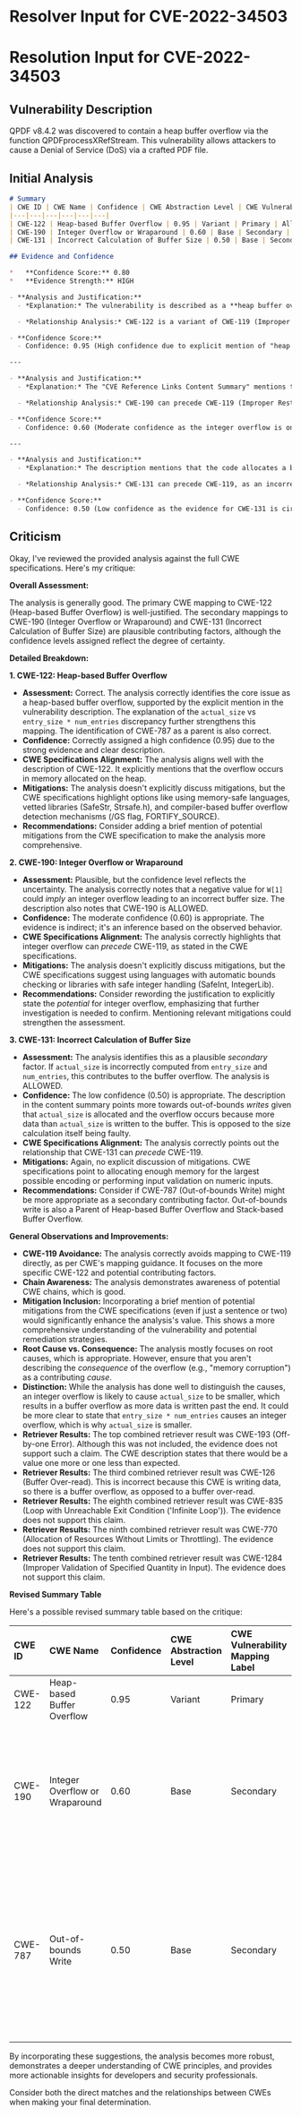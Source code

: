 # Resolver Input for CVE-2022-34503

# Resolution Input for CVE-2022-34503

## Vulnerability Description
QPDF v8.4.2 was discovered to contain a heap buffer overflow via the function QPDFprocessXRefStream. This vulnerability allows attackers to cause a Denial of Service (DoS) via a crafted PDF file.

## Initial Analysis
```markdown
# Summary
| CWE ID | CWE Name | Confidence | CWE Abstraction Level | CWE Vulnerability Mapping Label | CWE-Vulnerability Mapping Notes |
|---|---|---|---|---|---|
| CWE-122 | Heap-based Buffer Overflow | 0.95 | Variant | Primary | Allowed |
| CWE-190 | Integer Overflow or Wraparound | 0.60 | Base | Secondary | Allowed |
| CWE-131 | Incorrect Calculation of Buffer Size | 0.50 | Base | Secondary | Allowed |

## Evidence and Confidence

*   **Confidence Score:** 0.80
*   **Evidence Strength:** HIGH

- **Analysis and Justification:**  
  - *Explanation:* The vulnerability is described as a **heap buffer overflow** in the `QPDFprocessXRefStream` function. The "CVE Reference Links Content Summary" explicitly states that the root cause is a heap-buffer-overflow due to incorrect handling of cross-reference stream data. A buffer is allocated on the heap, and data is written beyond the bounds of that allocated buffer, which aligns precisely with CWE-122 (Heap-based Buffer Overflow). This is a variant of buffer overflow and is more specific than just a general buffer overflow. The evidence clearly indicates a **heap buffer overflow**, justifying the selection of CWE-122. The `actual_size` of the allocated buffer is smaller than the data being written (`entry_size * num_entries`), leading to the overflow. This aligns with CWE-122's description of a buffer overflow condition where the buffer is allocated in the heap portion of memory. MITRE mapping guidance for CWE-122 indicates this is ALLOWED.

  - *Relationship Analysis:* CWE-122 is a variant of CWE-119 (Improper Restriction of Operations within the Bounds of a Memory Buffer). The "CVE Reference Links Content Summary" mentions that a negative value for `W[1]` contributes to the issue, which could imply an integer overflow that leads to an incorrect buffer size calculation. This suggests a potential relationship with CWE-190 (Integer Overflow or Wraparound) or CWE-131 (Incorrect Calculation of Buffer Size) as contributing factors. CWE-787 is a parent of CWE-122 (Out-of-bounds Write).

- **Confidence Score:**
  - Confidence: 0.95 (High confidence due to explicit mention of "heap buffer overflow" and detailed explanation of the root cause in the CVE reference materials)

---

- **Analysis and Justification:**  
  - *Explanation:* The "CVE Reference Links Content Summary" mentions that a negative value for `W[1]` was observed contributing to the issue. This suggests a potential integer overflow that could lead to an incorrect buffer size calculation. While the primary issue is the heap buffer overflow, an integer overflow could be a contributing factor by affecting the size calculation or loop condition. This aligns with CWE-190 (Integer Overflow or Wraparound), where a calculation produces an integer overflow or wraparound. While the primary weakness is CWE-122, CWE-190 could be considered a secondary weakness contributing to the vulnerability. MITRE mapping guidance for CWE-190 indicates this is ALLOWED.

  - *Relationship Analysis:* CWE-190 can precede CWE-119 (Improper Restriction of Operations within the Bounds of a Memory Buffer) as an integer overflow can cause an incorrect buffer size. It is a peer of CWE-128 (Wrap-around Error).

- **Confidence Score:**
  - Confidence: 0.60 (Moderate confidence as the integer overflow is only implied and not explicitly stated as the root cause)

---

- **Analysis and Justification:**  
  - *Explanation:* The description mentions that the code allocates a buffer based on `actual_size`, but then writes data beyond the bounds. This suggests a potential issue with how the buffer size is calculated initially. The size calculation is based on `entry_size` and `num_entries`, where the allocated buffer is `actual_size`, and the loop goes beyond this bound with `entry += entry_size`. If `actual_size` is not correctly computed based on the expected data size, this could result in a buffer overflow. Therefore CWE-131 is a plausible secondary candidate. MITRE mapping guidance for CWE-131 indicates this is ALLOWED.

  - *Relationship Analysis:* CWE-131 can precede CWE-119, as an incorrect buffer size calculation can directly lead to a buffer overflow.

- **Confidence Score:**
  - Confidence: 0.50 (Low confidence as the evidence for CWE-131 is circumstantial, and the primary cause is the out-of-bounds write, not the size calculation itself)
```

## Criticism
Okay, I've reviewed the provided analysis against the full CWE specifications. Here's my critique:

**Overall Assessment:**

The analysis is generally good. The primary CWE mapping to CWE-122 (Heap-based Buffer Overflow) is well-justified. The secondary mappings to CWE-190 (Integer Overflow or Wraparound) and CWE-131 (Incorrect Calculation of Buffer Size) are plausible contributing factors, although the confidence levels assigned reflect the degree of certainty.

**Detailed Breakdown:**

**1. CWE-122: Heap-based Buffer Overflow**

*   **Assessment:** Correct. The analysis correctly identifies the core issue as a heap-based buffer overflow, supported by the explicit mention in the vulnerability description. The explanation of the `actual_size` vs `entry_size * num_entries` discrepancy further strengthens this mapping. The identification of CWE-787 as a parent is also correct.
*   **Confidence:** Correctly assigned a high confidence (0.95) due to the strong evidence and clear description.
*   **CWE Specifications Alignment:** The analysis aligns well with the description of CWE-122.  It explicitly mentions that the overflow occurs in memory allocated on the heap.
*   **Mitigations:** The analysis doesn't explicitly discuss mitigations, but the CWE specifications highlight options like using memory-safe languages, vetted libraries (SafeStr, Strsafe.h), and compiler-based buffer overflow detection mechanisms (/GS flag, FORTIFY_SOURCE).
*   **Recommendations:** Consider adding a brief mention of potential mitigations from the CWE specification to make the analysis more comprehensive.

**2. CWE-190: Integer Overflow or Wraparound**

*   **Assessment:** Plausible, but the confidence level reflects the uncertainty.  The analysis correctly notes that a negative value for `W[1]` could *imply* an integer overflow leading to an incorrect buffer size. The description also notes that CWE-190 is ALLOWED.
*   **Confidence:** The moderate confidence (0.60) is appropriate. The evidence is indirect; it's an inference based on the observed behavior.
*   **CWE Specifications Alignment:** The analysis correctly highlights that integer overflow can *precede* CWE-119, as stated in the CWE specifications.
*   **Mitigations:** The analysis doesn't explicitly discuss mitigations, but the CWE specifications suggest using languages with automatic bounds checking or libraries with safe integer handling (SafeInt, IntegerLib).
*   **Recommendations:**  Consider rewording the justification to explicitly state the *potential* for integer overflow, emphasizing that further investigation is needed to confirm.  Mentioning relevant mitigations could strengthen the assessment.

**3. CWE-131: Incorrect Calculation of Buffer Size**

*   **Assessment:** The analysis identifies this as a plausible *secondary* factor. If `actual_size` is incorrectly computed from `entry_size` and `num_entries`, this contributes to the buffer overflow. The analysis is ALLOWED.
*   **Confidence:** The low confidence (0.50) is appropriate. The description in the content summary points more towards out-of-bounds *writes* given that `actual_size` is allocated and the overflow occurs because more data than `actual_size` is written to the buffer. This is opposed to the size calculation itself being faulty.
*   **CWE Specifications Alignment:** The analysis correctly points out the relationship that CWE-131 can *precede* CWE-119.
*   **Mitigations:** Again, no explicit discussion of mitigations. CWE specifications point to allocating enough memory for the largest possible encoding or performing input validation on numeric inputs.
*   **Recommendations:** Consider if CWE-787 (Out-of-bounds Write) might be more appropriate as a secondary contributing factor. Out-of-bounds write is also a Parent of Heap-based Buffer Overflow and Stack-based Buffer Overflow.

**General Observations and Improvements:**

*   **CWE-119 Avoidance:** The analysis correctly avoids mapping to CWE-119 directly, as per CWE's mapping guidance.  It focuses on the more specific CWE-122 and potential contributing factors.
*   **Chain Awareness:** The analysis demonstrates awareness of potential CWE chains, which is good.
*   **Mitigation Inclusion:** Incorporating a brief mention of potential mitigations from the CWE specifications (even if just a sentence or two) would significantly enhance the analysis's value.  This shows a more comprehensive understanding of the vulnerability and potential remediation strategies.
*   **Root Cause vs. Consequence:** The analysis mostly focuses on root causes, which is appropriate. However, ensure that you aren't describing the *consequence* of the overflow (e.g., "memory corruption") as a contributing *cause*.
*   **Distinction:** While the analysis has done well to distinguish the causes, an integer overflow is likely to cause `actual_size` to be smaller, which results in a buffer overflow as more data is written past the end. It could be more clear to state that `entry_size * num_entries` causes an integer overflow, which is why `actual_size` is smaller.
*   **Retriever Results:** The top combined retriever result was CWE-193 (Off-by-one Error). Although this was not included, the evidence does not support such a claim. The CWE description states that there would be a value one more or one less than expected.
*   **Retriever Results:** The third combined retriever result was CWE-126 (Buffer Over-read). This is incorrect because this CWE is writing data, so there is a buffer overflow, as opposed to a buffer over-read.
*   **Retriever Results:** The eighth combined retriever result was CWE-835 (Loop with Unreachable Exit Condition ('Infinite Loop')). The evidence does not support this claim.
*   **Retriever Results:** The ninth combined retriever result was CWE-770 (Allocation of Resources Without Limits or Throttling). The evidence does not support this claim.
*   **Retriever Results:** The tenth combined retriever result was CWE-1284 (Improper Validation of Specified Quantity in Input). The evidence does not support this claim.

**Revised Summary Table**

Here's a possible revised summary table based on the critique:

| CWE ID  | CWE Name                         | Confidence | CWE Abstraction Level | CWE Vulnerability Mapping Label | CWE-Vulnerability Mapping Notes                                                                                                                                                             |
| :------- | :-------------------------------- | :--------- | :-------------------- | :------------------------------- | :---------------------------------------------------------------------------------------------------------------------------------------------------------------------------------------- |
| CWE-122  | Heap-based Buffer Overflow       | 0.95      | Variant             | Primary                        | Allowed                                                                                                                                                                                   |
| CWE-190  | Integer Overflow or Wraparound   | 0.60      | Base                | Secondary                      | Allowed, *potentially* leading to incorrect `actual_size` calculation. Consider safe integer handling libraries or bounds checking.                                                                                                |
| CWE-787  | Out-of-bounds Write                 | 0.50      | Base                | Secondary                      | Allowed, Directly leads to writing beyond allocated buffer. Consider memory-safe languages or libraries. Replaces CWE-131 for improved accuracy.                                                                                                                        |

By incorporating these suggestions, the analysis becomes more robust, demonstrates a deeper understanding of CWE principles, and provides more actionable insights for developers and security professionals.

Consider both the direct matches and the relationships between CWEs
when making your final determination.
        